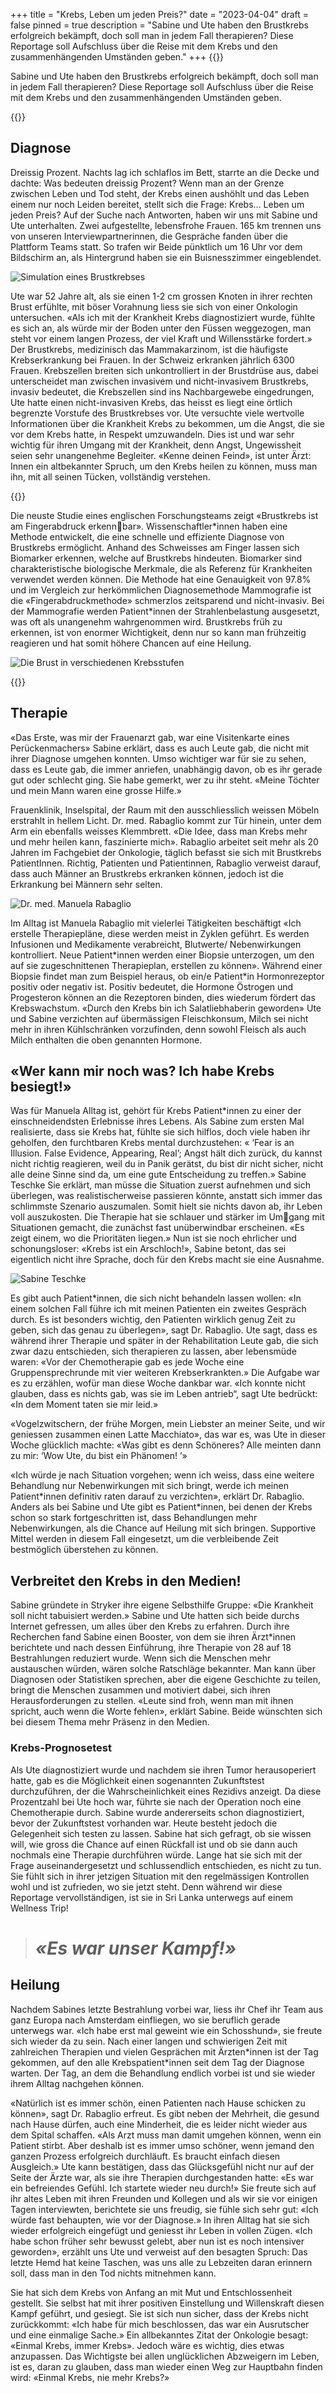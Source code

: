 +++
title = "Krebs, Leben um jeden Preis?"
date = "2023-04-04"
draft = false
pinned = true
description = "Sabine und Ute haben den Brustkrebs erfolgreich bekämpft, doch soll man in jedem Fall therapieren? Diese Reportage soll Aufschluss über die Reise mit dem Krebs und den zusammenhängenden Umständen geben."
+++
{{<lead>}}

Sabine und Ute haben den Brustkrebs erfolgreich bekämpft, doch soll man in jedem Fall therapieren? Diese Reportage soll Aufschluss über die Reise mit dem Krebs und den zusammenhängenden Umständen geben.

{{</lead>}}

## Diagnose

Dreissig Prozent. Nachts lag ich schlaflos im Bett, starrte an die Decke und dachte: Was bedeuten dreissig Prozent? Wenn man an der Grenze zwischen Leben und Tod steht, der Krebs einen aushöhlt und das Leben einem nur noch Leiden bereitet, stellt sich die Frage: Krebs… Leben um jeden Preis? Auf der Suche nach Antworten, haben wir uns mit Sabine und Ute unterhalten. Zwei aufgestellte, lebensfrohe Frauen. 165 km trennen uns von unseren Interviewpartnerinnen, die Gespräche fanden über die Plattform Teams statt. So trafen wir Beide pünktlich um 16 Uhr vor dem Bildschirm an, als Hintergrund haben sie ein Buisnesszimmer eingeblendet.

![Simulation eines Brustkrebses](screenshot-2023-05-02-162632.png)

Ute war 52 Jahre alt, als sie einen 1-2 cm grossen Knoten in ihrer rechten Brust erfühlte, mit böser Vorahnung liess sie sich von einer Onkologin untersuchen. «Als ich mit der Krankheit Krebs diagnostiziert wurde, fühlte es sich an, als würde mir der Boden unter den Füssen weggezogen, man steht vor einem langen Prozess, der viel Kraft und Willensstärke fordert.» Der Brustkrebs, medizinisch das Mammakarzinom, ist die häufigste Krebserkrankung bei Frauen. In der Schweiz erkranken jährlich 6300 Frauen. Krebszellen breiten sich unkontrolliert in der Brustdrüse aus, dabei unterscheidet man zwischen invasivem und nicht-invasivem Brustkrebs, invasiv bedeutet, die Krebszellen sind ins Nachbargewebe eingedrungen, Ute hatte einen nicht-invasiven Krebs, das heisst es liegt eine örtlich begrenzte Vorstufe des Brustkrebses vor. Ute versuchte viele wertvolle Informationen über die Krankheit Krebs zu bekommen, um die Angst, die sie vor dem Krebs hatte, in Respekt umzuwandeln. Dies ist und war sehr wichtig für ihren Umgang mit der Krankheit, denn Angst, Ungewissheit seien sehr unangenehme Begleiter. «Kenne deinen Feind», ist unter Ärzt: Innen ein altbekannter Spruch, um den Krebs heilen zu können, muss man ihn, mit all seinen Tücken, vollständig verstehen.

{{<box title="Info Kasten: Fortschritte in der Krebsforschung">}}

Die neuste Studie eines englischen Forschungsteams zeigt «Brustkrebs ist am Fingerabdruck erkennbar». Wissenschaftler\*innen haben eine Methode entwickelt, die eine schnelle und effiziente Diagnose von Brustkrebs ermöglicht. Anhand des Schweisses am Finger lassen sich Biomarker erkennen, welche auf Brustkrebs hindeuten. Biomarker sind charakteristische biologische Merkmale, die als Referenz für Krankheiten verwendet werden können. Die Methode hat eine Genauigkeit von 97.8% und im Vergleich zur herkömmlichen Diagnosemethode Mammografie ist die «Fingerabdruckmethode» schmerzlos zeitsparend und nicht-invasiv. Bei der Mammografie werden Patient\*innen der Strahlenbelastung ausgesetzt, was oft als unangenehm wahrgenommen wird. Brustkrebs früh zu erkennen, ist von enormer Wichtigkeit, denn nur so kann man frühzeitig reagieren und hat somit höhere Chancen auf eine Heilung.

![Die Brust in verschiedenen Krebsstufen](screenshot-2023-05-02-160415.png)

{{</box>}}

## Therapie

«Das Erste, was mir der Frauenarzt gab, war eine Visitenkarte eines Perückenmachers» Sabine erklärt, dass es auch Leute gab, die nicht mit ihrer Diagnose umgehen konnten. Umso wichtiger war für sie zu sehen, dass es Leute gab, die immer anriefen, unabhängig davon, ob es ihr gerade gut oder schlecht ging. Sie habe gemerkt, wer zu ihr steht. «Meine Töchter und mein Mann waren eine grosse Hilfe.»

Frauenklinik, Inselspital, der Raum mit den ausschliesslich weissen Möbeln erstrahlt in hellem Licht. Dr. med. Rabaglio kommt zur Tür hinein, unter dem Arm ein ebenfalls weisses Klemmbrett. «Die Idee, dass man Krebs mehr und mehr heilen kann, faszinierte mich». Rabaglio arbeitet seit mehr als 20 Jahren im Fachgebiet der Onkologie, täglich befasst sie sich mit Brustkrebs PatientInnen. Richtig, Patienten und Patientinnen, Rabaglio verweist darauf, dass auch Männer an Brustkrebs erkranken können, jedoch ist die Erkrankung bei Männern sehr selten. 

![Dr. med. Manuela Rabaglio](screenshot-2023-05-02-162808.png)

Im Alltag ist Manuela Rabaglio mit vielerlei Tätigkeiten beschäftigt «Ich erstelle Therapiepläne, diese werden meist in Zyklen geführt. Es werden Infusionen und Medikamente verabreicht, Blutwerte/ Nebenwirkungen kontrolliert. Neue Patient\*innen werden einer Biopsie unterzogen, um den auf sie zugeschnittenen Therapieplan, erstellen zu können». Während einer Biopsie findet man zum Beispiel heraus, ob ein/e Patient\*in Hormonrezeptor positiv oder negativ ist. Positiv bedeutet, die Hormone Östrogen und Progesteron können an die Rezeptoren binden, dies wiederum fördert das Krebswachstum. «Durch den Krebs bin ich Salatliebhaberin geworden» Ute und Sabine verzichten auf übermässigen Fleischkonsum, Milch sei nicht mehr in ihren Kühlschränken vorzufinden, denn sowohl Fleisch als auch Milch enthalten die oben genannten Hormone.

## «Wer kann mir noch was? Ich habe Krebs besiegt!»

Was für Manuela Alltag ist, gehört für Krebs Patient*innen zu einer der einschneidendsten Erlebnisse ihres Lebens. Als Sabine zum ersten Mal realisierte, dass sie Krebs hat, fühlte sie sich hilflos, doch viele haben ihr geholfen, den furchtbaren Krebs mental durchzustehen: « ‘Fear is an Illusion. False Evidence, Appearing, Real’; Angst hält dich zurück, du kannst nicht richtig reagieren, weil du in Panik gerätst, du bist dir nicht sicher, nicht alle deine Sinne sind da, um eine gute Entscheidung zu treffen.» Sabine Teschke Sie erklärt, man müsse die Situation zuerst aufnehmen und sich überlegen, was realistischerweise passieren könnte, anstatt sich immer das schlimmste Szenario auszumalen. Somit hielt sie nichts davon ab, ihr Leben voll auszukosten. Die Therapie hat sie schlauer und stärker im Umgang mit Situationen gemacht, die zunächst fast unüberwindbar erscheinen. «Es zeigt einem, wo die Prioritäten liegen.» Nun ist sie noch ehrlicher und schonungsloser: «Krebs ist ein Arschloch!», Sabine betont, das sei eigentlich nicht ihre Sprache, doch für den Krebs macht sie eine Ausnahme. 

![Sabine Teschke](microsoftteams-image-6-.png)

Es gibt auch Patient*innen, die sich nicht behandeln lassen wollen: «In einem solchen Fall führe ich mit meinen Patienten ein zweites Gespräch durch. Es ist besonders wichtig, den Patienten wirklich genug Zeit zu geben, sich das genau zu überlegen», sagt Dr. Rabaglio. Ute sagt, dass es während ihrer Therapie und später in der Rehabilitation Leute gab, die sich zwar dazu entschieden, sich therapieren zu lassen, aber lebensmüde waren: «Vor der Chemotherapie gab es jede Woche eine Gruppensprechrunde mit vier weiteren Krebserkrankten.» Die Aufgabe war es zu erzählen, wofür man diese Woche dankbar war. «Ich konnte nicht glauben, dass es nichts gab, was sie im Leben antrieb“, sagt Ute bedrückt: «In dem Moment taten sie mir leid.»

«Vogelzwitschern, der frühe Morgen, mein Liebster an meiner Seite, und wir geniessen zusammen einen Latte Macchiato», das war es, was Ute in dieser Woche glücklich machte: «Was gibt es denn Schöneres? Alle meinten dann zu mir: ‘Wow Ute, du bist ein Phänomen! ’» 

«Ich würde je nach Situation vorgehen; wenn ich weiss, dass eine weitere Behandlung nur Nebenwirkungen mit sich bringt, werde ich meinen Patient\*innen definitiv raten darauf zu verzichten», erklärt Dr. Rabaglio. Anders als bei Sabine und Ute gibt es Patient\*innen, bei denen der Krebs schon so stark fortgeschritten ist, dass Behandlungen mehr Nebenwirkungen, als die Chance auf Heilung mit sich bringen. Supportive Mittel werden in diesem Fall eingesetzt, um die verbleibende Zeit bestmöglich überstehen zu können. 

## Verbreitet den Krebs in den Medien!

Sabine gründete in Stryker ihre eigene Selbsthilfe Gruppe: «Die Krankheit soll nicht tabuisiert werden.» Sabine und Ute hatten sich beide durchs Internet gefressen, um alles über den Krebs zu erfahren. Durch ihre Recherchen fand Sabine einen Booster, von dem sie ihren Ärzt*innen berichtete und nach dessen Einführung, ihre Therapie von 28 auf 18 Bestrahlungen reduziert wurde. Wenn sich die Menschen mehr austauschen würden, wären solche Ratschläge bekannter. Man kann über Diagnosen oder Statistiken sprechen, aber die eigene Geschichte zu teilen, bringt die Menschen zusammen und motiviert dabei, sich ihren Herausforderungen zu stellen. «Leute sind froh, wenn man mit ihnen spricht, auch wenn die Worte fehlen», erklärt Sabine. Beide wünschten sich bei diesem Thema mehr Präsenz in den Medien. 

### Krebs-Prognosetest

Als Ute diagnostiziert wurde und nachdem sie ihren Tumor herausoperiert hatte, gab es die Möglichkeit einen sogenannten Zukunftstest durchzuführen, der die Wahrscheinlichkeit eines Rezidivs anzeigt. Da diese Prozentzahl bei Ute hoch war, führte sie nach der Operation noch eine Chemotherapie durch. Sabine wurde andererseits schon diagnostiziert, bevor der Zukunftstest vorhanden war. Heute besteht jedoch die Gelegenheit sich testen zu lassen. Sabine hat sich gefragt, ob sie wissen will, wie gross die Chance auf einen Rückfall ist und ob sie dann auch nochmals eine Therapie durchführen würde. Lange hat sie sich mit der Frage auseinandergesetzt und schlussendlich entschieden, es nicht zu tun. Sie fühlt sich in ihrer jetzigen Situation mit den regelmässigen Kontrollen wohl und ist zufrieden, wo sie jetzt steht. Denn während wir diese Reportage vervollständigen, ist sie in Sri Lanka unterwegs auf einem Wellness Trip! 

> # *«Es war unser Kampf!»*

## Heilung

Nachdem Sabines letzte Bestrahlung vorbei war, liess ihr Chef ihr Team aus ganz Europa nach Amsterdam einfliegen, wo sie beruflich gerade unterwegs war. «Ich habe erst mal geweint wie ein Schosshund», sie freute sich wieder da zu sein. Nach einer langen und schwierigen Zeit mit zahlreichen Therapien und vielen Gesprächen mit Ärzten\*innen ist der Tag gekommen, auf den alle Krebspatient\*innen seit dem Tag der Diagnose warten. Der Tag, an dem die Behandlung endlich vorbei ist und sie wieder ihrem Alltag nachgehen können. 

«Natürlich ist es immer schön, einen Patienten nach Hause schicken zu können», sagt Dr. Rabaglio erfreut. Es gibt neben der Mehrheit, die gesund nach Hause dürfen, auch eine Minderheit, die es leider nicht wieder aus dem Spital schaffen. «Als Arzt muss man damit umgehen können, wenn ein Patient stirbt. Aber deshalb ist es immer umso schöner, wenn jemand den ganzen Prozess erfolgreich durchläuft. Es braucht einfach diesen Ausgleich.» Ute kann bestätigen, dass das Glücksgefühl nicht nur auf der Seite der Ärzte war, als sie ihre Therapien durchgestanden hatte: «Es war ein befreiendes Gefühl. Ich startete wieder neu durch!» Sie freute sich auf ihr altes Leben mit ihren Freunden und Kollegen und als wir sie vor einigen Tagen interviewten, berichtete sie uns freudig, sie fühle sich sehr gut: «Ich würde fast behaupten, wie vor der Diagnose.» In ihren Alltag hat sie sich wieder erfolgreich eingefügt und geniesst ihr Leben in vollen Zügen. «Ich habe schon früher sehr bewusst gelebt, aber nun ist es noch intensiver geworden», erzählt uns Ute und verweist auf den besagten Spruch: Das letzte Hemd hat keine Taschen, was uns alle zu Lebzeiten daran erinnern soll, dass man in den Tod nichts mitnehmen kann. 

Sie hat sich dem Krebs von Anfang an mit Mut und Entschlossenheit gestellt. Sie selbst hat mit ihrer positiven Einstellung und Willenskraft diesen Kampf geführt, und gesiegt. Sie ist sich nun sicher, dass der Krebs nicht zurückkommt: «Ich habe für mich beschlossen, das war ein Ausrutscher und eine einmalige Sache.» Ein allbekanntes Zitat der Onkologie besagt: «Einmal Krebs, immer Krebs». Jedoch wäre es wichtig, dies etwas anzupassen. Das Wichtigste bei allen unglücklichen Abzweigern im Leben, ist es, daran zu glauben, dass man wieder einen Weg zur Hauptbahn finden wird: «Einmal Krebs, nie mehr Krebs?»